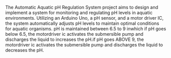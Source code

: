 The Automatic Aquatic pH Regulation System project aims to design and implement a system for monitoring and regulating pH levels in aquatic environments. Utilizing an Arduino Uno, a pH sensor, and a motor driver IC, the system automatically adjusts pH levels to maintain optimal conditions for aquatic organisms. pH is maintained between 6.5 to 9 inwhich if pH goes below 6.5, the motordriver ic activates the submersible pump and discharges the liquid to increases the pH.if pH goes ABOVE 9, the motordriver ic activates the submersible pump and discharges the liquid to decreases the pH.
